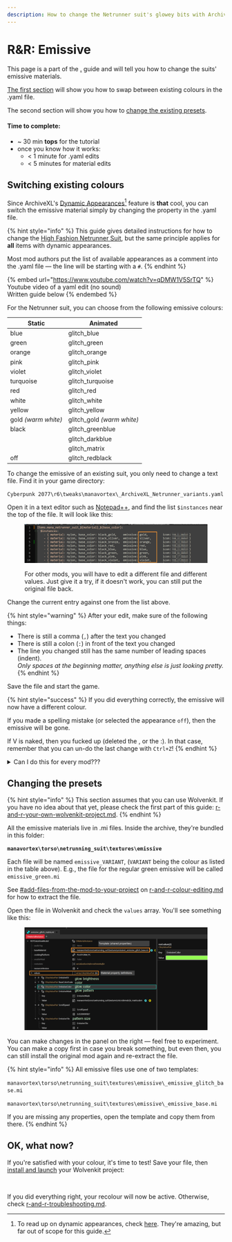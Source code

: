 ```yaml
---
description: How to change the Netrunner suit's glowey bits with ArchiveXL Dynamic Variants
---
```


# R\&R: Emissive

This page is a part of the [.](./ "mention") guide and will tell you how to change the suits' emissive materials.&#x20;

[The first section](r-and-r-emissive.md#switching-existing-colours) will show you how to swap between existing colours in the .yaml file.

The second section will show you how to [change the existing presets](r-and-r-emissive.md#changing-the-presets).&#x20;

#### **Time to complete:**&#x20;

* \~ 30 min **tops** for the tutorial
* once you know how it works:&#x20;
  * < 1 minute for .yaml edits
  * < 5 minutes for material edits

## Switching existing colours

Since ArchiveXL's [Dynamic Appearances](#user-content-fn-1)[^1] feature is **that** cool, you can switch the emissive material simply by changing the property in the .yaml file.&#x20;

{% hint style="info" %}
This guide gives detailed instructions for how to change the [High Fashion Netrunner Suit](https://www.nexusmods.com/cyberpunk2077/mods/9314), but the same principle applies for **all** items with dynamic appearances.&#x20;

Most mod authors put the list of available appearances as a comment into the .yaml file — the line will be starting with a `#`.
{% endhint %}

{% embed url="https://www.youtube.com/watch?v=qDMW1V5SrTQ" %}
Youtube video of a yaml edit (no sound)\
Written guide below
{% endembed %}

For the Netrunner suit, you can choose from the following emissive colours:

| Static              | Animated                    |
| ------------------- | --------------------------- |
| blue                | glitch\_blue                |
| green               | glitch\_green               |
| orange              | glitch\_orange              |
| pink                | glitch\_pink                |
| violet              | glitch\_violet              |
| turquoise           | glitch\_turquoise           |
| red                 | glitch\_red                 |
| white               | glitch\_white               |
| yellow              | glitch\_yellow              |
| gold _(warm white)_ | glitch\_gold _(warm white)_ |
| black               | glitch\_greenblue           |
|                     | glitch\_darkblue            |
|                     | glitch\_matrix              |
| off                 | glitch\_redblack            |

To change the emissive of an existing suit, you only need to change a text file. Find it in your game directory:

```
Cyberpunk 2077\r6\tweaks\manavortex\_ArchiveXL_Netrunner_variants.yaml
```

Open it in a text editor such as [Notepad++](https://notepad-plus-plus.org/downloads/), and find the list `$instances` near the top of the file. It will look like this:

<figure><img src="../../../.gitbook/assets/netrunner_suits_emissive.png" alt=""><figcaption><p>For other mods, you will have to edit a different file and different values. Just give it a try, if it doesn't work, you can still put the original file back.</p></figcaption></figure>

Change the current entry against one from the list above.&#x20;

{% hint style="warning" %}
After your edit, make sure of the following things:

* There is still a comma (`,`) after the text you changed
* There is still a colon (`:`) in front of the text you changed
* The line you changed still has the same number of leading spaces (indent). \
  _Only spaces at the beginning matter, anything else is just looking pretty._
{% endhint %}

Save the file and start the game.&#x20;

{% hint style="success" %}
If you did everything correctly, the emissive will now have a different colour.&#x20;

If you made a spelling mistake (or selected the appearance `off`), then the emissive will be gone.

If V is naked, then you fucked up (deleted the , or the :). In that case, remember that you can un-do the last change with `Ctrl+Z`!
{% endhint %}

<details>

<summary>Can I do this for every mod???</summary>

Unfortunately not! The mod author has to enable this feature via [archivexl-dynamic-variants](../adding-new-items/archivexl-dynamic-variants/ "mention") and split/colorize their meshes accordingly.

If a mod doesn't mention in the description that they support this feature, you can use the techniques under [r-and-r-colour-editing.md](r-and-r-colour-editing.md "mention") to make your own recolours anyway.

</details>

## Changing the presets

{% hint style="info" %}
This section assumes that you can use Wolvenkit. If you have no idea about that yet, please check the first part of this guide: [r-and-r-your-own-wolvenkit-project.md](r-and-r-your-own-wolvenkit-project.md "mention").
{% endhint %}

All the emissive materials live in .mi files. Inside the archive, they're bundled in this folder:

<pre><code><strong>manavortex\torso\netrunning_suit\textures\emissive
</strong></code></pre>

Each file will be named `emissive_VARIANT`, (`VARIANT` being the colour as listed in the table above). E.g., the file for the regular green emissive will be called `emissive_green.mi`

See [#add-files-from-the-mod-to-your-project](r-and-r-your-own-wolvenkit-project.md#add-files-from-the-mod-to-your-project "mention") on [r-and-r-colour-editing.md](r-and-r-colour-editing.md "mention") for how to extract the file.&#x20;

Open the file in Wolvenkit and check the `values` array. You'll see something like this:

<figure><img src="../../../.gitbook/assets/netrunner_suits_emissive_properties.png" alt=""><figcaption></figcaption></figure>

You can make changes in the panel on the right — feel free to experiment. You can make a copy first in case you break something, but even then, you can still install the original mod again and re-extract the file.

{% hint style="info" %}
All emissive files use one of two templates:

`manavortex\torso\netrunning_suit\textures\emissive\_emissive_glitch_base.mi`

`manavortex\torso\netrunning_suit\textures\emissive\_emissive_base.mi`

If you are missing any properties, open the template and copy them from there.
{% endhint %}

## OK, what now?

If you're satisfied with your colour, it's time to test! Save your file, then [install and launch](https://app.gitbook.com/s/-MP\_ozZVx2gRZUPXkd4r/wolvenkit-app/menu/toolbar#install-and-launch) your Wolvenkit project:

<figure><img src="https://files.gitbook.com/v0/b/gitbook-x-prod.appspot.com/o/spaces%2F-MP_ozZVx2gRZUPXkd4r%2Fuploads%2FUs6kZEwmFHhn8f8QCIKb%2Fwolvenkit_install_and_launch.png?alt=media&#x26;token=66c24ef4-0525-4476-80a2-aaf461f445ac" alt=""><figcaption></figcaption></figure>

If you did everything right, your recolour will now be active. Otherwise, check [r-and-r-troubleshooting.md](r-and-r-troubleshooting.md "mention").

[^1]: To read up on dynamic appearances, check [here](https://wiki.redmodding.org/cyberpunk-2077-modding/for-mod-creators/core-mods-explained/archivexl#dynamic-variants). They're amazing, but far out of scope for this guide.

